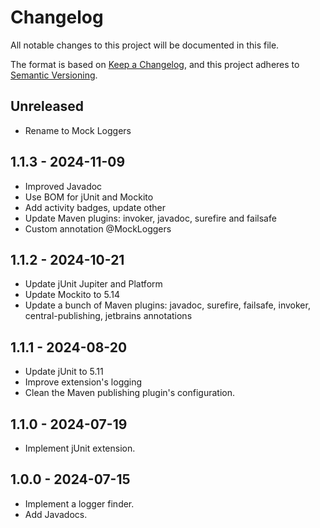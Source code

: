 # Changelog

All notable changes to this project will be documented in this file.

The format is based on [Keep a Changelog](https://keepachangelog.com/en/1.1.0/),
and this project adheres to [Semantic Versioning](https://semver.org/spec/v2.0.0.html).

## Unreleased

  - Rename to Mock Loggers

## 1.1.3 - 2024-11-09

  - Improved Javadoc
  - Use BOM for jUnit and Mockito
  - Add activity badges, update other
  - Update Maven plugins: invoker, javadoc, surefire and failsafe
  - Custom annotation @MockLoggers

## 1.1.2 - 2024-10-21

  - Update jUnit Jupiter and Platform
  - Update Mockito to 5.14
  - Update a bunch of Maven plugins: javadoc, surefire, failsafe, invoker, central-publishing, jetbrains annotations

## 1.1.1 - 2024-08-20

  - Update jUnit to 5.11
  - Improve extension's logging
  - Clean the Maven publishing plugin's configuration.

## 1.1.0 - 2024-07-19

  - Implement jUnit extension.

## 1.0.0 - 2024-07-15

  - Implement a logger finder.
  - Add Javadocs.
